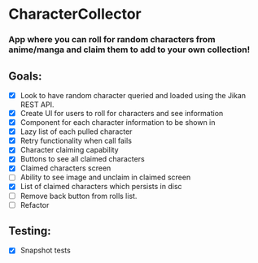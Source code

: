 # CharacterCollector

### App where you can roll for random characters from anime/manga and claim them to add to your own collection!

## Goals: 
- [x] Look to have random character queried and loaded using the Jikan REST API.
- [x] Create UI for users to roll for characters and see information
- [x] Component for each character information to be shown in
- [x] Lazy list of each pulled character
- [x] Retry functionality when call fails
- [x] Character claiming capability
- [x] Buttons to see all claimed characters
- [x] Claimed characters screen
- [ ] Ability to see image and unclaim in claimed screen
- [x] List of claimed characters which persists in disc
- [ ] Remove back button from rolls list.
- [ ] Refactor

## Testing:
- [x] Snapshot tests
